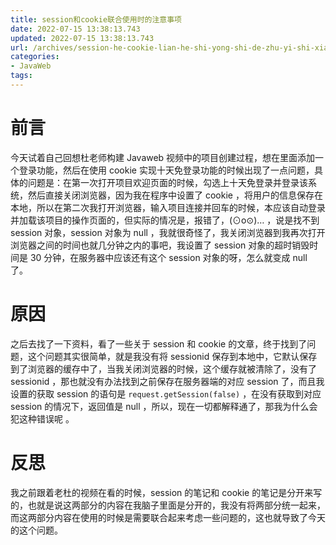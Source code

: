```yaml
---
title: session和cookie联合使用时的注意事项
date: 2022-07-15 13:38:13.743
updated: 2022-07-15 13:38:13.743
url: /archives/session-he-cookie-lian-he-shi-yong-shi-de-zhu-yi-shi-xiang
categories: 
- JavaWeb
tags: 
---
```


# 前言

今天试着自己回想杜老师构建 Javaweb 视频中的项目创建过程，想在里面添加一个登录功能，然后在使用 cookie 实现十天免登录功能的时候出现了一点问题，具体的问题是：在第一次打开项目欢迎页面的时候，勾选上十天免登录并登录该系统，然后直接关闭浏览器，因为我在程序中设置了 cookie ，将用户的信息保存在本地，所以在第二次我打开浏览器，输入项目连接并回车的时候，本应该自动登录并加载该项目的操作页面的，但实际的情况是，报错了，(⊙o⊙)… ，说是找不到 session 对象，session 对象为 null ，我就很奇怪了，我关闭浏览器到我再次打开浏览器之间的时间也就几分钟之内的事吧，我设置了 session 对象的超时销毁时间是 30 分钟，在服务器中应该还有这个 session 对象的呀，怎么就变成 null 了。

# 原因

之后去找了一下资料，看了一些关于 session 和 cookie 的文章，终于找到了问题，这个问题其实很简单，就是我没有将 sessionid 保存到本地中，它默认保存到了浏览器的缓存中了，当我关闭浏览器的时候，这个缓存就被清除了，没有了 sessionid ，那也就没有办法找到之前保存在服务器端的对应 session 了，而且我设置的获取 session 的语句是 `request.getSession(false)` ，在没有获取到对应 session 的情况下，返回值是 null ，所以，现在一切都解释通了，那我为什么会犯这种错误呢 。

# 反思

我之前跟着老杜的视频在看的时候，session 的笔记和 cookie 的笔记是分开来写的，也就是说这两部分的内容在我脑子里面是分开的，我没有将两部分统一起来，而这两部分内容在使用的时候是需要联合起来考虑一些问题的，这也就导致了今天的这个问题。